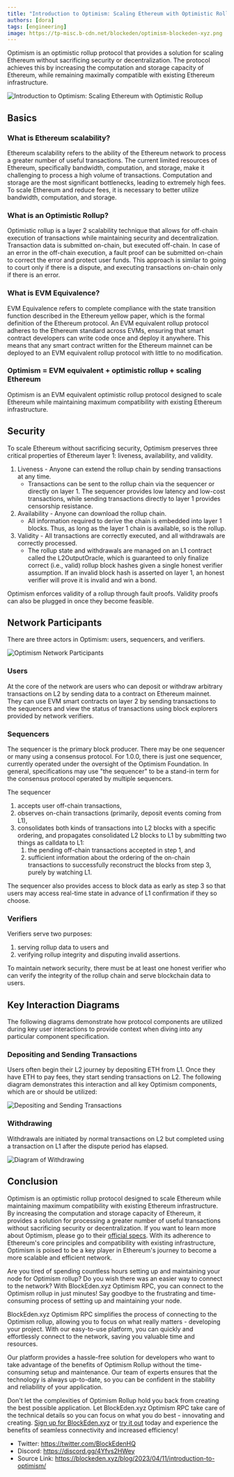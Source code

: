 ```yaml
---
title: "Introduction to Optimism: Scaling Ethereum with Optimistic Rollup"
authors: [dora]
tags: [engineering]
image: https://tp-misc.b-cdn.net/blockeden/optimism-blockeden-xyz.png
---
```


Optimism is an optimistic rollup protocol that provides a solution for scaling Ethereum without sacrificing security or decentralization. The protocol achieves this by increasing the computation and storage capacity of Ethereum, while remaining maximally compatible with existing Ethereum infrastructure.

![Introduction to Optimism: Scaling Ethereum with Optimistic Rollup](https://tp-misc.b-cdn.net/blockeden/optimism-blockeden-xyz.png "Introduction to Optimism: Scaling Ethereum with Optimistic Rollup")

## Basics

### What is Ethereum scalability?

Ethereum scalability refers to the ability of the Ethereum network to process a greater number of useful transactions. The current limited resources of Ethereum, specifically bandwidth, computation, and storage, make it challenging to process a high volume of transactions. Computation and storage are the most significant bottlenecks, leading to extremely high fees. To scale Ethereum and reduce fees, it is necessary to better utilize bandwidth, computation, and storage.

### What is an Optimistic Rollup?

Optimistic rollup is a layer 2 scalability technique that allows for off-chain execution of transactions while maintaining security and decentralization. Transaction data is submitted on-chain, but executed off-chain. In case of an error in the off-chain execution, a fault proof can be submitted on-chain to correct the error and protect user funds. This approach is similar to going to court only if there is a dispute, and executing transactions on-chain only if there is an error.

### What is EVM Equivalence?

EVM Equivalence refers to complete compliance with the state transition function described in the Ethereum yellow paper, which is the formal definition of the Ethereum protocol. An EVM equivalent rollup protocol adheres to the Ethereum standard across EVMs, ensuring that smart contract developers can write code once and deploy it anywhere. This means that any smart contract written for the Ethereum mainnet can be deployed to an EVM equivalent rollup protocol with little to no modification.

### Optimism = EVM equivalent + optimistic rollup + scaling Ethereum

Optimism is an EVM equivalent optimistic rollup protocol designed to scale Ethereum while maintaining maximum compatibility with existing Ethereum infrastructure.

## Security

To scale Ethereum without sacrificing security, Optimism preserves three critical properties of Ethereum layer 1: liveness, availability, and validity.

1. Liveness - Anyone can extend the rollup chain by sending transactions at any time.
   - Transactions can be sent to the rollup chain via the sequencer or directly on layer 1. The sequencer provides low latency and low-cost transactions, while sending transactions directly to layer 1 provides censorship resistance.
2. Availability - Anyone can download the rollup chain.
   - All information required to derive the chain is embedded into layer 1 blocks. Thus, as long as the layer 1 chain is available, so is the rollup.
3. Validity - All transactions are correctly executed, and all withdrawals are correctly processed.
   - The rollup state and withdrawals are managed on an L1 contract called the L2OutputOracle, which is guaranteed to only finalize correct (i.e., valid) rollup block hashes given a single honest verifier assumption. If an invalid block hash is asserted on layer 1, an honest verifier will prove it is invalid and win a bond.

Optimism enforces validity of a rollup through fault proofs. Validity proofs can also be plugged in once they become feasible.

## Network Participants

There are three actors in Optimism: users, sequencers, and verifiers.

![Optimism Network Participants](https://tianpan.co/optimism-bedrock-specs/assets/network-participants-overview.svg "Optimism Network Participants")

### Users

At the core of the network are users who can deposit or withdraw arbitrary transactions on L2 by sending data to a contract on Ethereum mainnet. They can use EVM smart contracts on layer 2 by sending transactions to the sequencers and view the status of transactions using block explorers provided by network verifiers.

### Sequencers

The sequencer is the primary block producer. There may be one sequencer or many using a consensus protocol. For 1.0.0, there is just one sequencer, currently operated under the oversight of the Optimism Foundation. In general, specifications may use "the sequencer" to be a stand-in term for the consensus protocol operated by multiple sequencers.

The sequencer

1. accepts user off-chain transactions,
2. observes on-chain transactions (primarily, deposit events coming from L1),
3. consolidates both kinds of transactions into L2 blocks with a specific ordering, and propagates consolidated L2 blocks to L1 by submitting two things as calldata to L1:
   1. the pending off-chain transactions accepted in step 1, and
   2. sufficient information about the ordering of the on-chain transactions to successfully reconstruct the blocks from step 3, purely by watching L1.

The sequencer also provides access to block data as early as step 3 so that users may access real-time state in advance of L1 confirmation if they so choose.

### Verifiers

Verifiers serve two purposes:

1. serving rollup data to users and
2. verifying rollup integrity and disputing invalid assertions.

To maintain network security, there must be at least one honest verifier who can verify the integrity of the rollup chain and serve blockchain data to users.

## Key Interaction Diagrams

The following diagrams demonstrate how protocol components are utilized during key user interactions to provide context when diving into any particular component specification.

### Depositing and Sending Transactions

Users often begin their L2 journey by depositing ETH from L1. Once they have ETH to pay fees, they start sending transactions on L2. The following diagram demonstrates this interaction and all key Optimism components, which are or should be utilized:

![Depositing and Sending Transactions](https://tianpan.co/optimism-bedrock-specs/assets/sequencer-handling-deposits-and-transactions.svg "Optimism Depositing and Sending Transactions")

### Withdrawing

Withdrawals are initiated by normal transactions on L2 but completed using a transaction on L1 after the dispute period has elapsed.

![Diagram of Withdrawing](https://tianpan.co/optimism-bedrock-specs/assets/user-withdrawing-to-l1.svg)

## Conclusion

Optimism is an optimistic rollup protocol designed to scale Ethereum while maintaining maximum compatibility with existing Ethereum infrastructure. By increasing the computation and storage capacity of Ethereum, it provides a solution for processing a greater number of useful transactions without sacrificing security or decentralization. If you want to learn more about Optimism, please go to their [official specs](https://github.com/ethereum-optimism). With its adherence to Ethereum's core principles and compatibility with existing infrastructure, Optimism is poised to be a key player in Ethereum's journey to become a more scalable and efficient network.

Are you tired of spending countless hours setting up and maintaining your node for Optimism rollup? Do you wish there was an easier way to connect to the network? With BlockEden.xyz Optimism RPC, you can connect to the Optimism rollup in just minutes! Say goodbye to the frustrating and time-consuming process of setting up and maintaining your node.

BlockEden.xyz Optimism RPC simplifies the process of connecting to the Optimism rollup, allowing you to focus on what really matters - developing your project. With our easy-to-use platform, you can quickly and effortlessly connect to the network, saving you valuable time and resources.

Our platform provides a hassle-free solution for developers who want to take advantage of the benefits of Optimism Rollup without the time-consuming setup and maintenance. Our team of experts ensures that the technology is always up-to-date, so you can be confident in the stability and reliability of your application.

Don't let the complexities of Optimism Rollup hold you back from creating the best possible application. Let BlockEden.xyz Optimism RPC take care of the technical details so you can focus on what you do best - innovating and creating. [Sign up for BlockEden.xyz](https://blockeden.xyz/dash/sign-up/) or [try it out](https://blockeden.xyz/keys) today and experience the benefits of seamless connectivity and increased efficiency!

- Twitter: https://twitter.com/BlockEdenHQ
- Discord: https://discord.gg/4Yfvs2HWey
- Source Link: https://blockeden.xyz/blog/2023/04/11/introduction-to-optimism/




